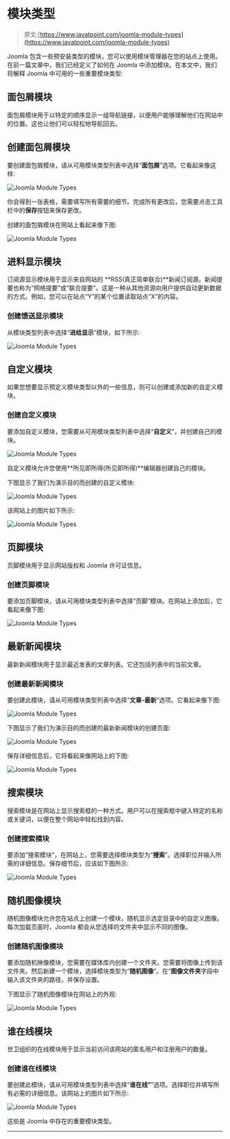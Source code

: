 # 模块类型

> 原文:[https://www.javatpoint.com/joomla-module-types](https://www.javatpoint.com/joomla-module-types)

Joomla 包含一些预安装类型的模块，您可以使用模块管理器在您的站点上使用。在前一篇文章中，我们已经定义了如何在 Joomla 中添加模块。在本文中，我们将解释 Joomla 中可用的一些重要模块类型:

## 面包屑模块

面包屑模块用于以特定的顺序显示一组导航链接，以便用户能够理解他们在网站中的位置。这也让他们可以轻松地导航回去。

## 创建面包屑模块

要创建面包屑模块，请从可用模块类型列表中选择“**面包屑**”选项。它看起来像这样:

![Joomla Module Types](../Images/4ce19d4ab99f36a6906a7d406f9e2b4d.png)

你会得到一张表格，需要填写所有需要的细节。完成所有更改后，您需要点击工具栏中的**保存**按钮来保存更改。

创建的面包屑模块在网站上看起来像下图:

![Joomla Module Types](../Images/87807c5a26647759bd361d4ce791b7dd.png)

## 进料显示模块

订阅源显示模块用于显示来自网站的 **RSS(真正简单联合)**新闻订阅源。新闻提要也称为“网络提要”或“联合提要”。这是一种从其他资源向用户提供自动更新数据的方式。例如，您可以在站点“Y”的某个位置读取站点“X”的内容。

### 创建馈送显示模块

从模块类型列表中选择“**进给显示**”模块，如下所示:

![Joomla Module Types](../Images/131865ef1aa4e9bd2cbc560beb3d4a70.png)

## 自定义模块

如果您想要显示预定义模块类型以外的一些信息，则可以创建或添加新的自定义模块。

### 创建自定义模块

要添加自定义模块，您需要从可用模块类型列表中选择“**自定义**”，并创建自己的模块。

![Joomla Module Types](../Images/0f1df1b2a7b760473fb6c9dafbaadea6.png)

自定义模块允许您使用**所见即所得(所见即所得)**编辑器创建自己的模块。

下图显示了我们为演示目的而创建的自定义模块:

![Joomla Module Types](../Images/6160e0a48fe17cef02c3595ffbaa2ddf.png)

该网站上的图片如下所示:

![Joomla Module Types](../Images/994baf07ec1701cbcc0f49bef4ebbba3.png)

## 页脚模块

页脚模块用于显示网站版权和 Joomla 许可证信息。

### 创建页脚模块

要添加页脚模块，请从可用模块类型列表中选择“页脚”模块。在网站上添加后，它看起来像下图:

![Joomla Module Types](../Images/54415805445ad9e79f2347c317936e53.png)

## 最新新闻模块

最新新闻模块用于显示最近发表的文章列表。它还包括列表中的当前文章。

### 创建最新新闻模块

要创建此模块，请从可用模块类型列表中选择“**文章-最新**”选项。它看起来像下图:

![Joomla Module Types](../Images/badfc10df2eba51981e6cfee01294b41.png)

下图显示了我们为演示目的而创建的最新新闻模块的创建页面:

![Joomla Module Types](../Images/40351843e067f0b82f18d117c3ad5970.png)

保存详细信息后，它将看起来像网站上的下图:

![Joomla Module Types](../Images/348a9e3d6dbb76346f5742295789a2dd.png)

## 搜索模块

搜索模块是在网站上显示搜索框的一种方式。用户可以在搜索框中键入特定的名称或关键词，以便在整个网站中轻松找到内容。

### 创建搜索模块

要添加“搜索模块”，在网站上，您需要选择模块类型为“**搜索**”。选择职位并输入所需的详细信息。保存细节后，应该如下图所示:

![Joomla Module Types](../Images/b9f56a21af6db6bf66da9b8217dda4e7.png)

## 随机图像模块

随机图像模块允许您在站点上创建一个模块，随机显示选定目录中的自定义图像。每次加载页面时，Joomla 都会从您选择的文件夹中显示不同的图像。

### 创建随机图像模块

要添加随机映像模块，您需要在媒体库内创建一个文件夹。您需要将图像上传到该文件夹。然后新建一个模块，选择模块类型为“**随机图像**”。在“**图像文件夹**字段中输入该文件夹的路径，并保存设置。

下图显示了随机图像模块在网站上的外观:

![Joomla Module Types](../Images/b526bb81d043c9078de601623d324e2e.png)

## 谁在线模块

世卫组织的在线模块用于显示当前访问该网站的匿名用户和注册用户的数量。

### 创建谁在线模块

要创建此模块，请从可用模块类型列表中选择“**谁在线”**”选项。选择职位并填写所有必需的详细信息。该网站上的图片如下所示:

![Joomla Module Types](../Images/e1309dd532a4e3c0d915fb2c9feb3996.png)

这些是 Joomla 中存在的重要模块类型。

* * *